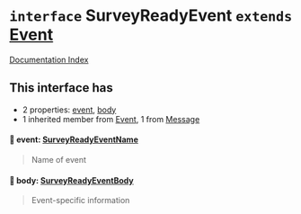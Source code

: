 # `interface` SurveyReadyEvent `extends` [Event](../interface.Event/README.md)

[Documentation Index](../README.md)

## This interface has

- 2 properties:
[event](#-event-surveyreadyeventname),
[body](#-body-surveyreadyeventbody)
- 1 inherited member from [Event](../interface.Event/README.md), 1 from [Message](../interface.Message/README.md)


#### 📄 event: [SurveyReadyEventName](../type.SurveyReadyEventName/README.md)

> Name of event



#### 📄 body: [SurveyReadyEventBody](../interface.SurveyReadyEventBody/README.md)

> Event-specific information



